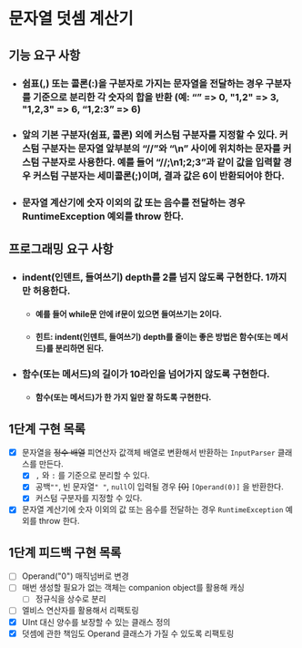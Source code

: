 # 문자열 덧셈 계산기

## 기능 요구 사항

- ### 쉼표(,) 또는 콜론(:)을 구분자로 가지는 문자열을 전달하는 경우 구분자를 기준으로 분리한 각 숫자의 합을 반환 (예: “” => 0, "1,2" => 3, "1,2,3" => 6, “1,2:3” => 6)
- ### 앞의 기본 구분자(쉼표, 콜론) 외에 커스텀 구분자를 지정할 수 있다. 커스텀 구분자는 문자열 앞부분의 “//”와 “\n” 사이에 위치하는 문자를 커스텀 구분자로 사용한다. 예를 들어 “//;\n1;2;3”과 같이 값을 입력할 경우 커스텀 구분자는 세미콜론(;)이며, 결과 값은 6이 반환되어야 한다.
- ### 문자열 계산기에 숫자 이외의 값 또는 음수를 전달하는 경우 RuntimeException 예외를 throw 한다.

## 프로그래밍 요구 사항

- ### indent(인덴트, 들여쓰기) depth를 2를 넘지 않도록 구현한다. 1까지만 허용한다.
    - #### 예를 들어 while문 안에 if문이 있으면 들여쓰기는 2이다.
    - #### 힌트: indent(인덴트, 들여쓰기) depth를 줄이는 좋은 방법은 함수(또는 메서드)를 분리하면 된다.
- ### 함수(또는 메서드)의 길이가 10라인을 넘어가지 않도록 구현한다.
    - #### 함수(또는 메서드)가 한 가지 일만 잘 하도록 구현한다.

## 1단계 구현 목록

- [x] 문자열을 ~~정수 배열~~ 피연산자 값객체 배열로 변환해서 반환하는 `InputParser` 클래스를 만든다.
    - [x] `,` 와 `:` 를 기준으로 분리할 수 있다.
    - [x] 공백`""`, 빈 문자열`" "`, `null`이 입력될 경우 ~~[0]~~ `[Operand(0)]` 을 반환한다.
    - [x] 커스텀 구분자를 지정할 수 있다.
- [x] 문자열 계산기에 숫자 이외의 값 또는 음수를 전달하는 경우 `RuntimeException` 예외를 throw 한다.

## 1단계 피드백 구현 목록
- [ ] Operand("0") 매직넘버로 변경
- [ ] 매번 생성할 필요가 없는 객체는 companion object를 활용해 캐싱
  - [ ] 정규식을 상수로 분리
- [ ] 엘비스 연산자를 활용해서 리팩토링
- [x] UInt 대신 양수를 보장할 수 있는 클래스 정의
- [x] 덧셈에 관한 책임도 Operand 클래스가 가질 수 있도록 리팩토링
